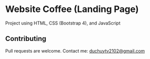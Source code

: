# Website Coffee (Landing Page)

Project using HTML, CSS (Bootstrap 4), and JavaScript

## Contributing 

Pull requests are welcome. 
Contact me: duchuytv2102@gmail.com
